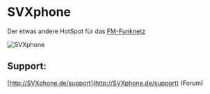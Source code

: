# SVXphone 

Der etwas andere HotSpot für das [FM-Funknetz](https://fm-funknetz.de)

![SVXphone](http://SVXphone.de/pictures/title.jpg)

## Support:

[http://SVXphone.de/support](http://SVXphone.de/support) (Forum)
